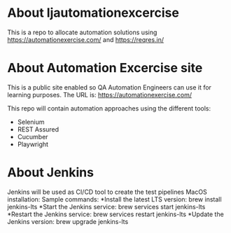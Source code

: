 # About ljautomationexcercise
This is a repo to allocate automation solutions using  https://automationexercise.com/ and https://reqres.in/

# About Automation Excercise site

This is a public site enabled so QA Automation Engineers can use it for learning purposes.
 The URL is: https://automationexercise.com/

This repo will contain automation approaches using the different tools:
- Selenium
- REST Assured
- Cucumber
- Playwright

# About Jenkins
Jenkins will be used as CI/CD tool to create the test pipelines
MacOS installation:
Sample commands:
*Install the latest LTS version: brew install jenkins-lts
*Start the Jenkins service: brew services start jenkins-lts
*Restart the Jenkins service: brew services restart jenkins-lts
*Update the Jenkins version: brew upgrade jenkins-lts
